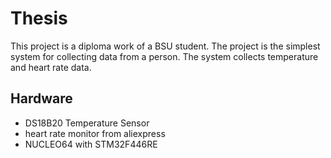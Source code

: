 Thesis
==========================
This project is a diploma work of a BSU student. The project is the simplest system for collecting data from a person. The system collects temperature and heart rate data.

## Hardware
* DS18B20 Temperature Sensor
* heart rate monitor from aliexpress
* NUCLEO64 with STM32F446RE
